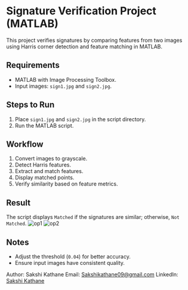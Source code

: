# Signature Verification Project (MATLAB)

This project verifies signatures by comparing features from two images using Harris corner detection and feature matching in MATLAB.

## Requirements
- MATLAB with Image Processing Toolbox.
- Input images: `sign1.jpg` and `sign2.jpg`.

## Steps to Run
1. Place `sign1.jpg` and `sign2.jpg` in the script directory.
2. Run the MATLAB script.

## Workflow
1. Convert images to grayscale.
2. Detect Harris features.
3. Extract and match features.
4. Display matched points.
5. Verify similarity based on feature metrics.

## Result
The script displays `Matched` if the signatures are similar; otherwise, `Not Matched`.
![op1](https://github.com/user-attachments/assets/17fd7559-1672-4b7c-8904-5b73a8ef04cd)
![op2](https://github.com/user-attachments/assets/d8cc5a67-0dd3-4cde-bc12-0b54ea4d7f71)




## Notes
- Adjust the threshold (`0.04`) for better accuracy.
- Ensure input images have consistent quality.

Author: Sakshi Kathane
Email: Sakshikathane09@gmail.com
LinkedIn: [Sakshi Kathane](https://www.linkedin.com/in/sakshi-kathane/)
